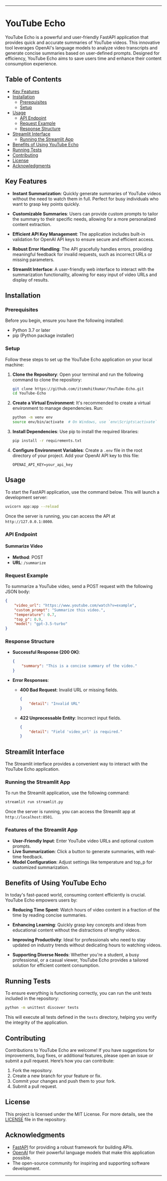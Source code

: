 ---

# YouTube Echo

YouTube Echo is a powerful and user-friendly FastAPI application that provides quick and accurate summaries of YouTube videos. This innovative tool leverages OpenAI's language models to analyze video transcripts and generate concise summaries based on user-defined prompts. Designed for efficiency, YouTube Echo aims to save users time and enhance their content consumption experience.

## Table of Contents

- [Key Features](#key-features)
- [Installation](#installation)
  - [Prerequisites](#prerequisites)
  - [Setup](#setup)
- [Usage](#usage)
  - [API Endpoint](#api-endpoint)
  - [Request Example](#request-example)
  - [Response Structure](#response-structure)
- [Streamlit Interface](#streamlit-interface)
  - [Running the Streamlit App](#running-the-streamlit-app)
- [Benefits of Using YouTube Echo](#benefits-of-using-youtube-echo)
- [Running Tests](#running-tests)
- [Contributing](#contributing)
- [License](#license)
- [Acknowledgments](#acknowledgments)

## Key Features

- **Instant Summarization**: Quickly generate summaries of YouTube videos without the need to watch them in full. Perfect for busy individuals who want to grasp key points quickly.
  
- **Customizable Summaries**: Users can provide custom prompts to tailor the summary to their specific needs, allowing for a more personalized content extraction.

- **Efficient API Key Management**: The application includes built-in validation for OpenAI API keys to ensure secure and efficient access.

- **Robust Error Handling**: The API gracefully handles errors, providing meaningful feedback for invalid requests, such as incorrect URLs or missing parameters.

- **Streamlit Interface**: A user-friendly web interface to interact with the summarization functionality, allowing for easy input of video URLs and display of results.

## Installation

### Prerequisites

Before you begin, ensure you have the following installed:

- Python 3.7 or later
- pip (Python package installer)

### Setup

Follow these steps to set up the YouTube Echo application on your local machine:

1. **Clone the Repository**:
   Open your terminal and run the following command to clone the repository:
   ```bash
   git clone https://github.com/itsmohitkumar/YouTube-Echo.git
   cd YouTube-Echo
   ```

2. **Create a Virtual Environment**:
   It's recommended to create a virtual environment to manage dependencies. Run:
   ```bash
   python -m venv env
   source env/bin/activate  # On Windows, use `env\Scripts\activate`
   ```

3. **Install Dependencies**:
   Use pip to install the required libraries:
   ```bash
   pip install -r requirements.txt
   ```

4. **Configure Environment Variables**:
   Create a `.env` file in the root directory of your project. Add your OpenAI API key to this file:
   ```
   OPENAI_API_KEY=your_api_key
   ```

## Usage

To start the FastAPI application, use the command below. This will launch a development server:
```bash
uvicorn app:app --reload
```
Once the server is running, you can access the API at `http://127.0.0.1:8000`.

### API Endpoint

#### Summarize Video

- **Method**: POST
- **URL**: `/summarize`

### Request Example

To summarize a YouTube video, send a POST request with the following JSON body:
```json
{
    "video_url": "https://www.youtube.com/watch?v=example",
    "custom_prompt": "Summarize this video.",
    "temperature": 0.7,
    "top_p": 0.9,
    "model": "gpt-3.5-turbo"
}
```

### Response Structure

- **Successful Response (200 OK)**:
  ```json
  {
      "summary": "This is a concise summary of the video."
  }
  ```

- **Error Responses**:
  - **400 Bad Request**: Invalid URL or missing fields.
    ```json
    {
        "detail": "Invalid URL"
    }
    ```
  - **422 Unprocessable Entity**: Incorrect input fields.
    ```json
    {
        "detail": "Field 'video_url' is required."
    }
    ```

## Streamlit Interface

The Streamlit interface provides a convenient way to interact with the YouTube Echo application.

### Running the Streamlit App

To run the Streamlit application, use the following command:
```bash
streamlit run streamlit.py
```
Once the server is running, you can access the Streamlit app at `http://localhost:8501`.

### Features of the Streamlit App

- **User-Friendly Input**: Enter YouTube video URLs and optional custom prompts.
- **Live Summarization**: Click a button to generate summaries, with real-time feedback.
- **Model Configuration**: Adjust settings like temperature and top_p for customized summarization.

## Benefits of Using YouTube Echo

In today's fast-paced world, consuming content efficiently is crucial. YouTube Echo empowers users by:

- **Reducing Time Spent**: Watch hours of video content in a fraction of the time by reading concise summaries.
  
- **Enhancing Learning**: Quickly grasp key concepts and ideas from educational content without the distractions of lengthy videos.

- **Improving Productivity**: Ideal for professionals who need to stay updated on industry trends without dedicating hours to watching videos.

- **Supporting Diverse Needs**: Whether you're a student, a busy professional, or a casual viewer, YouTube Echo provides a tailored solution for efficient content consumption.

## Running Tests

To ensure everything is functioning correctly, you can run the unit tests included in the repository:
```bash
python -m unittest discover tests
```

This will execute all tests defined in the `tests` directory, helping you verify the integrity of the application.

## Contributing

Contributions to YouTube Echo are welcome! If you have suggestions for improvements, bug fixes, or additional features, please open an issue or submit a pull request. Here’s how you can contribute:

1. Fork the repository.
2. Create a new branch for your feature or fix.
3. Commit your changes and push them to your fork.
4. Submit a pull request.

## License

This project is licensed under the MIT License. For more details, see the [LICENSE](LICENSE) file in the repository.

## Acknowledgments

- [FastAPI](https://fastapi.tiangolo.com/) for providing a robust framework for building APIs.
- [OpenAI](https://openai.com/) for their powerful language models that make this application possible.
- The open-source community for inspiring and supporting software development.

---